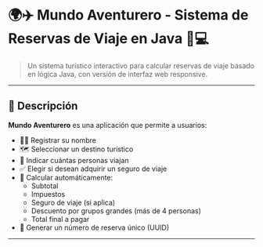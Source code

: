 # 🌍✈️ Mundo Aventurero - Sistema de Reservas de Viaje en Java 🧳💻

> Un sistema turístico interactivo para calcular reservas de viaje basado en lógica Java, con versión de interfaz web responsive.

---

## 🚀 Descripción

**Mundo Aventurero** es una aplicación que permite a usuarios:

- 🧑‍💼 Registrar su nombre
- 🗺️ Seleccionar un destino turístico
- 👥 Indicar cuántas personas viajan
- ✅ Elegir si desean adquirir un seguro de viaje
- 🧮 Calcular automáticamente:
  - Subtotal
  - Impuestos
  - Seguro de viaje (si aplica)
  - Descuento por grupos grandes (más de 4 personas)
  - Total final a pagar
- 📄 Generar un número de reserva único (UUID)

---
